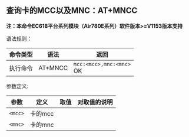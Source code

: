 ## 查询卡的MCC以及MNC：AT+MNCC

**注：本命令EC618平台系列模块（Air780E系列）软件版本>=V1153版本支持**

语法规则：

| 命令类型 | 语法    | 返回                         |
| -------- | ------- | ---------------------------- |
| 执行命令 | AT+MNCC | `mcc:<mcc>,mnc:<mnc>` <br>OK |

 

参数定义:

| 参数    | 定义    | 取值 | 对取值的说明 |
| ------- | ------- | ---- | ------------ |
| `<mcc>` | 卡的mcc |      |              |
| `<mnc>` | 卡的mnc |      |              |
